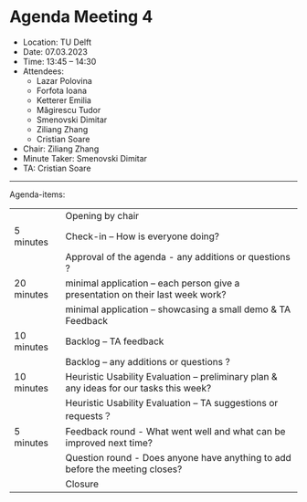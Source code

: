 # Agenda Meeting 4

* Location: TU Delft 
* Date: 07.03.2023
* Time: 13:45 – 14:30 
* Attendees: 
    * Lazar Polovina
    * Forfota Ioana
    * Ketterer Emilia
    * Măgirescu Tudor
    * Smenovski Dimitar 
    * Ziliang Zhang
    * Cristian Soare
* Chair:  Ziliang Zhang
* Minute Taker: Smenovski Dimitar 
* TA: Cristian Soare 

---

Agenda-items: 

|     |     |
| --------- | --- |
| | Opening by chair |
| 5 minutes | Check-in – How is everyone doing? | 
| | Approval of the agenda  - any additions or questions ? |
| 20 minutes | minimal application – each person give a presentation on their last week work?|
| | minimal application – showcasing a small demo & TA Feedback  |
| 10 minutes | Backlog – TA feedback |
| | Backlog – any additions or questions ? |
| 10 minutes | Heuristic Usability Evaluation – preliminary plan & any ideas for our tasks this week?|
| |  Heuristic Usability Evaluation – TA suggestions or requests？|
| 5 minutes | Feedback round - What went well and what can be improved next time? |
| | Question round - Does anyone have anything to add before the meeting closes? |
| | Closure |
